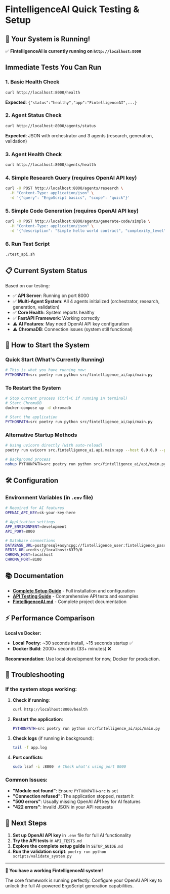 # FintelligenceAI Quick Testing & Setup

## 🚀 Your System is Running!

✅ **FintelligenceAI is currently running on `http://localhost:8000`**

## Immediate Tests You Can Run

### 1. **Basic Health Check**
```bash
curl http://localhost:8000/health
```
**Expected**: `{"status":"healthy","app":"FintelligenceAI",...}`

### 2. **Agent Status Check**
```bash
curl http://localhost:8000/agents/status
```
**Expected**: JSON with orchestrator and 3 agents (research, generation, validation)

### 3. **Agent Health Check**
```bash
curl http://localhost:8000/agents/health
```

### 4. **Simple Research Query** (requires OpenAI API key)
```bash
curl -X POST http://localhost:8000/agents/research \
  -H "Content-Type: application/json" \
  -d '{"query": "ErgoScript basics", "scope": "quick"}'
```

### 5. **Simple Code Generation** (requires OpenAI API key)
```bash
curl -X POST http://localhost:8000/agents/generate-code/simple \
  -H "Content-Type: application/json" \
  -d '{"description": "Simple hello world contract", "complexity_level": "beginner"}'
```

### 6. **Run Test Script**
```bash
./test_api.sh
```

## 📋 Current System Status

Based on our testing:

- ✅ **API Server**: Running on port 8000
- ✅ **Multi-Agent System**: All 4 agents initialized (orchestrator, research, generation, validation)
- ✅ **Core Health**: System reports healthy
- ✅ **FastAPI Framework**: Working correctly
- ⚠️ **AI Features**: May need OpenAI API key configuration
- ⚠️ **ChromaDB**: Connection issues (system still functional)

## 🔧 How to Start the System

### Quick Start (What's Currently Running)
```bash
# This is what you have running now:
PYTHONPATH=src poetry run python src/fintelligence_ai/api/main.py
```

### To Restart the System
```bash
# Stop current process (Ctrl+C if running in terminal)
# Start ChromaDB
docker-compose up -d chromadb

# Start the application
PYTHONPATH=src poetry run python src/fintelligence_ai/api/main.py
```

### Alternative Startup Methods
```bash
# Using uvicorn directly (with auto-reload)
poetry run uvicorn src.fintelligence_ai.api.main:app --host 0.0.0.0 --port 8000 --reload

# Background process
nohup PYTHONPATH=src poetry run python src/fintelligence_ai/api/main.py > app.log 2>&1 &
```

## 🛠️ Configuration

### Environment Variables (in `.env` file)
```bash
# Required for AI features
OPENAI_API_KEY=sk-your-key-here

# Application settings
APP_ENVIRONMENT=development
API_PORT=8000

# Database connections
DATABASE_URL=postgresql+asyncpg://fintelligence_user:fintelligence_pass@localhost:5432/fintelligence_ai
REDIS_URL=redis://localhost:6379/0
CHROMA_HOST=localhost
CHROMA_PORT=8100
```

## 📚 Documentation

- **[Complete Setup Guide](SETUP_GUIDE.md)** - Full installation and configuration
- **[API Testing Guide](API_TESTS.md)** - Comprehensive API tests and examples
- **[FintelligenceAI.md](FintelligenceAI.md)** - Complete project documentation

## ⚡ Performance Comparison

**Local vs Docker:**
- **Local Poetry**: ~30 seconds install, ~15 seconds startup ✅
- **Docker Build**: 2000+ seconds (33+ minutes) ❌

**Recommendation**: Use local development for now, Docker for production.

## 🐛 Troubleshooting

### If the system stops working:

1. **Check if running**:
   ```bash
   curl http://localhost:8000/health
   ```

2. **Restart the application**:
   ```bash
   PYTHONPATH=src poetry run python src/fintelligence_ai/api/main.py
   ```

3. **Check logs** (if running in background):
   ```bash
   tail -f app.log
   ```

4. **Port conflicts**:
   ```bash
   sudo lsof -i :8000  # Check what's using port 8000
   ```

### Common Issues:

- **"Module not found"**: Ensure `PYTHONPATH=src` is set
- **"Connection refused"**: The application stopped, restart it
- **"500 errors"**: Usually missing OpenAI API key for AI features
- **"422 errors"**: Invalid JSON in your API requests

## 🎯 Next Steps

1. **Set up OpenAI API key** in `.env` file for full AI functionality
2. **Try the API tests** in `API_TESTS.md`
3. **Explore the complete setup guide** in `SETUP_GUIDE.md`
4. **Run the validation script**: `poetry run python scripts/validate_system.py`

---

**🎉 You have a working FintelligenceAI system!**

The core framework is running perfectly. Configure your OpenAI API key to unlock the full AI-powered ErgoScript generation capabilities. 